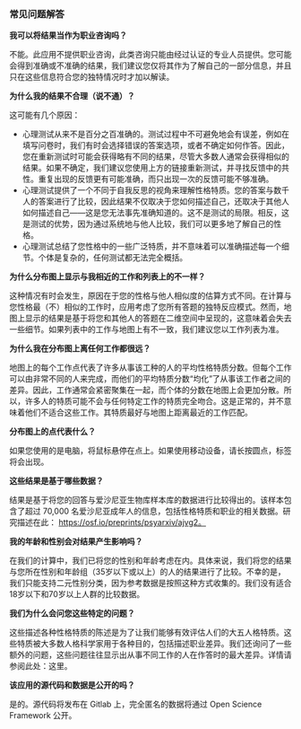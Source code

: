 ### 常见问题解答

**我可以将结果当作为职业咨询吗？**

不能。此应用不提供职业咨询，此类咨询只能由经过认证的专业人员提供。您可能会得到准确或不准确的结果，我们建议您仅将其作为了解自己的一部分信息，并且只在这些信息符合您的独特情况时才加以解读。

**为什么我的结果不合理（说不通）？**

这可能有几个原因：

- 心理测试从来不是百分之百准确的。测试过程中不可避免地会有误差，例如在填写问卷时，我们有时会选择错误的答案选项，或者不确定如何作答。因此，您在重新测试时可能会获得略有不同的结果，尽管大多数人通常会获得相似的结果。如果不确定，我们建议您使用上方的链接重新测试，并寻找反馈中的共性。重复出现的反馈更有可能准确，而只出现一次的反馈可能不够准确。
- 心理测试提供了一个不同于自我反思的视角来理解性格特质。您的答案与数千人的答案进行了比较，因此结果不仅取决于您如何描述自己，还取决于其他人如何描述自己——这是您无法事先准确知道的。这不是测试的局限。相反，这是测试的优势，因为通过系统地与他人比较，我们可以更多地了解自己的性格。
- 心理测试总结了您性格中的一些广泛特质，并不意味着可以准确描述每一个细节。个体是复杂的，任何测试都无法完全概括。

**为什么分布图上显示与我相近的工作和列表上的不一样？**

这种情况有时会发生，原因在于您的性格与他人相似度的估算方式不同。在计算与您性格最（不）相似的工作时，应用考虑了您所有答题的独特反应模式。然而，地图上显示的结果是基于将您和其他人的答题在二维空间中呈现的，这意味着会失去一些细节。如果列表中的工作与地图上有不一致，我们建议您以工作列表为准。

**为什么我在分布图上离任何工作都很远？**

地图上的每个工作点代表了许多从事该工种的人的平均性格特质分数。但每个工作可以由非常不同的人来完成，而他们的平均特质分数“均化”了从事该工作者之间的差异。因此，工作通常会紧密聚集在一起，而个体的分数在地图上会更加分散。所以，许多人的特质可能不会与任何特定工作的特质完全吻合。这是正常的，并不意味着他们不适合这些工作。其特质最好与地图上距离最近的工作匹配。

**分布图上的点代表什么？**

如果您使用的是电脑，将鼠标悬停在点上。如果使用移动设备，请长按圆点，标签将会出现。

**这些结果是基于哪些数据？**

结果是基于将您的回答与爱沙尼亚生物库样本库的数据进行比较得出的。该样本包含了超过 70,000 名爱沙尼亚成年人的信息，包括性格特质和职业的相关数据。研究描述在此： https://osf.io/preprints/psyarxiv/ajvg2。

**我的年龄和性别会对结果产生影响吗？**

在我们的计算中，我们已将您的性别和年龄考虑在内。具体来说，我们将您的结果与您所在性别和年龄组（35岁以下或以上）的人的结果进行了比较。不幸的是，我们只能支持二元性别分类，因为参考数据是按照这种方式收集的。我们没有适合18岁以下和70岁以上人群的比较数据。

**我们为什么会问您这些特定的问题？**

这些描述各种性格特质的陈述是为了让我们能够有效评估人们的大五人格特质。这些特质被大多数人格科学家用于各种目的，包括描述职业差异。我们还询问了一些额外的问题，这些问题往往显示出从事不同工作的人在作答时的最大差异。详情请参阅此处：这里。

**该应用的源代码和数据是公开的吗？**

是的。源代码将发布在 Gitlab 上，完全匿名的数据将通过 Open Science Framework 公开。


